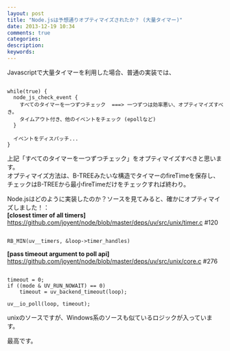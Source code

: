 ```yaml
---
layout: post
title: "Node.jsは予想通りオプティマイズされたか？ (大量タイマー)"
date: 2013-12-19 10:34
comments: true
categories: 
description: 
keywords: 
---
```


Javascriptで大量タイマーを利用した場合、普通の実装では、
<pre><code>
while(true) {  
  node_js_check_event {  
    すべてのタイマーを一つずつチェック  ===> 一つずつは効率悪い、オプティマイズすべき。  
    タイムアウト付き、他のイベントをチェック (epollなど)  
  }  
  
  イベントをディスパッチ...
}
</code></pre>  

上記「すべてのタイマーを一つずつチェック」をオプティマイズすべきと思います。  
オプティマイズ方法は、B-TREEみたいな構造でタイマーのfireTimeを保存し、  
チェックはB-TREEから最小fireTimeだけをチェックすれば終わり。

Node.jsはどのように実装したのか？ソースを見てみると、確かにオプティマイズしました！：  
<b>[closest timer of all timers]</b>  
https://github.com/joyent/node/blob/master/deps/uv/src/unix/timer.c #120
<pre><code>
RB_MIN(uv__timers, &loop->timer_handles)  
</code></pre>
  
<b>[pass timeout argument to poll api]</b>  
https://github.com/joyent/node/blob/master/deps/uv/src/unix/core.c #276
<pre><code>
timeout = 0;  
if ((mode & UV_RUN_NOWAIT) == 0)  
    timeout = uv_backend_timeout(loop);  

uv__io_poll(loop, timeout); 
</code></pre>

unixのソースですが、Windows系のソースも似ているロジックが入っています。

最高です。
